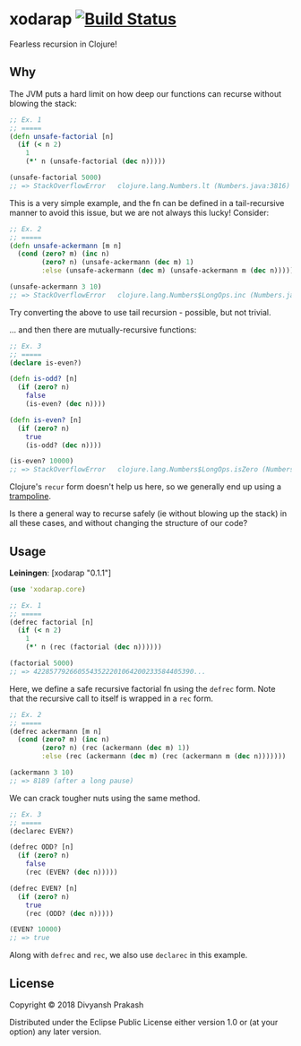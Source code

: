 # xodarap [![Build Status](https://travis-ci.com/divs1210/xodarap.svg?branch=master)](https://travis-ci.com/divs1210/xodarap)

Fearless recursion in Clojure!

## Why

The JVM puts a hard limit on how deep our functions can recurse without blowing the stack:

```clojure
;; Ex. 1
;; =====
(defn unsafe-factorial [n]
  (if (< n 2)
    1
    (*' n (unsafe-factorial (dec n)))))

(unsafe-factorial 5000)
;; => StackOverflowError   clojure.lang.Numbers.lt (Numbers.java:3816)
```

This is a very simple example, and the fn can be defined in a tail-recursive manner to avoid this issue,
but we are not always this lucky! Consider:

```clojure
;; Ex. 2
;; =====
(defn unsafe-ackermann [m n] 
  (cond (zero? m) (inc n)
        (zero? n) (unsafe-ackermann (dec m) 1)
        :else (unsafe-ackermann (dec m) (unsafe-ackermann m (dec n)))))

(unsafe-ackermann 3 10)
;; => StackOverflowError   clojure.lang.Numbers$LongOps.inc (Numbers.java:545)
```
Try converting the above to use tail recursion - possible, but not trivial.

... and then there are mutually-recursive functions:

```clojure
;; Ex. 3
;; =====
(declare is-even?)

(defn is-odd? [n]
  (if (zero? n)
    false
    (is-even? (dec n))))

(defn is-even? [n]
  (if (zero? n)
    true
    (is-odd? (dec n))))

(is-even? 10000)
;; => StackOverflowError   clojure.lang.Numbers$LongOps.isZero (Numbers.java:443)
```
Clojure's `recur` form doesn't help us here, so we generally end up using a [trampoline](https://clojuredocs.org/clojure.core/trampoline).

Is there a general way to recurse safely (ie without blowing up the stack)
in all these cases, and without changing the structure of our code?

## Usage

**Leiningen**: [xodarap "0.1.1"]

```clojure
(use 'xodarap.core)

;; Ex. 1
;; =====
(defrec factorial [n]
  (if (< n 2)
    1
    (*' n (rec (factorial (dec n))))))

(factorial 5000)
;; => 4228577926605543522201064200233584405390...
```

Here, we define a safe recursive factorial fn using the `defrec` form. Note that the
recursive call to itself is wrapped in a `rec` form.

```clojure
;; Ex. 2
;; =====
(defrec ackermann [m n] 
  (cond (zero? m) (inc n)
        (zero? n) (rec (ackermann (dec m) 1))
        :else (rec (ackermann (dec m) (rec (ackermann m (dec n)))))))

(ackermann 3 10)
;; => 8189 (after a long pause)
```

We can crack tougher nuts using the same method.

```clojure
;; Ex. 3
;; =====
(declarec EVEN?)

(defrec ODD? [n]
  (if (zero? n)
    false
    (rec (EVEN? (dec n)))))

(defrec EVEN? [n]
  (if (zero? n)
    true
    (rec (ODD? (dec n)))))

(EVEN? 10000)
;; => true
```

Along with `defrec` and `rec`, we also use `declarec` in this example.

## License

Copyright © 2018 Divyansh Prakash

Distributed under the Eclipse Public License either version 1.0 or (at
your option) any later version.
